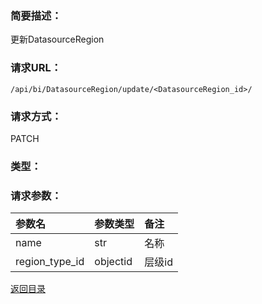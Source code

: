### **简要描述：**

更新DatasourceRegion

### **请求URL：**

`/api/bi/DatasourceRegion/update/<DatasourceRegion_id>/`

### **请求方式：**

PATCH

### **类型：**


### **请求参数：**

|参数名|参数类型|备注|
|:--|:--|:--|
|name|str|名称|
|region_type_id|objectid|层级id|

[返回目录](../base.md)